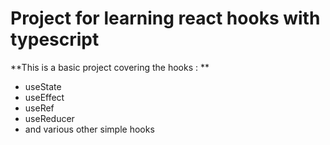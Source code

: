 # Project for learning react hooks with typescript

**This is a basic project covering the hooks : **

- useState
- useEffect
- useRef
- useReducer 
- and various other simple hooks
